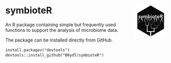 # symbioteR <img src="logo.png" align="right" width="100" />

An R package containing simple but frequently used functions to support the analysis of microbiome data.

The package can be installed directly from GitHub.

```
install.packages("devtools")
devtools::install_github("B0ydT/symbioteR")
```
